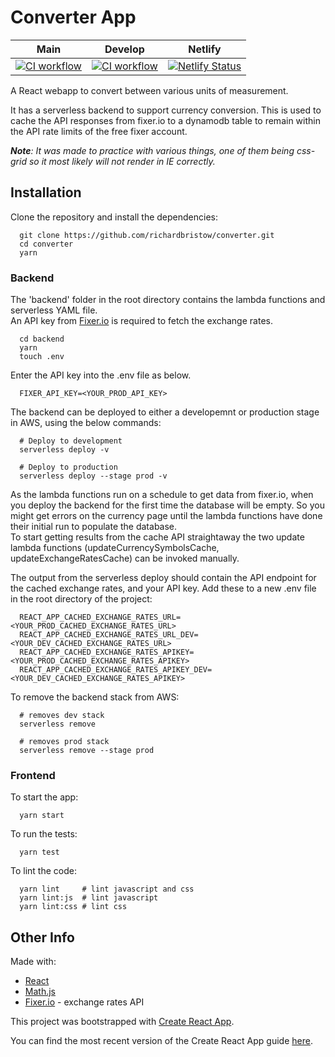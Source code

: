 # Converter App

| Main |  Develop | Netlify |
| :---: | :---: | :--: |
| [![CI workflow](https://github.com/richardbristow/converter/actions/workflows/ci-workflow.yml/badge.svg)](https://github.com/richardbristow/converter/actions/workflows/ci-workflow.yml) | [![CI workflow](https://github.com/richardbristow/converter/actions/workflows/ci-workflow.yml/badge.svg?branch=develop)](https://github.com/richardbristow/converter/actions/workflows/ci-workflow.yml) | [![Netlify Status](https://api.netlify.com/api/v1/badges/651c9d62-6348-4631-b5fa-d0eb79517db7/deploy-status)](https://app.netlify.com/sites/converter-app/deploys) |

A React webapp to convert between various units of measurement.

It has a serverless backend to support currency conversion. This is used to cache the API responses from fixer.io to a dynamodb table to remain within the API rate limits of the free fixer account.

***Note**: It was made to practice with various things, one of them being css-grid so it most likely will not render in IE correctly.*

## Installation

Clone the repository and install the dependencies:

```shell
  git clone https://github.com/richardbristow/converter.git
  cd converter
  yarn
```

### Backend

The 'backend' folder in the root directory contains the lambda functions and serverless YAML file.\
An API key from [Fixer.io](http://fixer.io) is required to fetch the exchange rates.

```shell
  cd backend
  yarn
  touch .env
```

Enter the API key into the .env file as below.

```shell
  FIXER_API_KEY=<YOUR_PROD_API_KEY>
```

The backend can be deployed to either a developemnt or production stage in AWS, using the below commands:

```shell
  # Deploy to development
  serverless deploy -v

  # Deploy to production
  serverless deploy --stage prod -v
```

As the lambda functions run on a schedule to get data from fixer.io, when you deploy the backend for the first time the database will be empty. So you might get errors on the currency page until the lambda functions have done their initial run to populate the database.\
To start getting results from the cache API straightaway the two update lambda functions (updateCurrencySymbolsCache, updateExchangeRatesCache) can be invoked manually.

The output from the serverless deploy should contain the API endpoint for the cached exchange rates, and your API key. Add these to a new .env file in the root directory of the project:

```shell
  REACT_APP_CACHED_EXCHANGE_RATES_URL=<YOUR_PROD_CACHED_EXCHANGE_RATES_URL>
  REACT_APP_CACHED_EXCHANGE_RATES_URL_DEV=<YOUR_DEV_CACHED_EXCHANGE_RATES_URL>
  REACT_APP_CACHED_EXCHANGE_RATES_APIKEY=<YOUR_PROD_CACHED_EXCHANGE_RATES_APIKEY>
  REACT_APP_CACHED_EXCHANGE_RATES_APIKEY_DEV=<YOUR_DEV_CACHED_EXCHANGE_RATES_APIKEY>
```

To remove the backend stack from AWS:

```shell
  # removes dev stack
  serverless remove

  # removes prod stack
  serverless remove --stage prod
```

### Frontend

To start the app:

```shell
  yarn start
```

To run the tests:

```shell
  yarn test
```

To lint the code:

```shell
  yarn lint     # lint javascript and css
  yarn lint:js  # lint javascript
  yarn lint:css # lint css
```

## Other Info

Made with:

- [React](https://facebook.github.io/react/)
- [Math.js](http://mathjs.org/)
- [Fixer.io](http://fixer.io) - exchange rates API

This project was bootstrapped with [Create React App](https://github.com/facebookincubator/create-react-app).

You can find the most recent version of the Create React App guide [here](https://github.com/facebookincubator/create-react-app/blob/master/packages/react-scripts/template/README.md).
